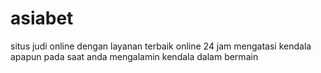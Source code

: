 # asiabet
situs judi online dengan layanan terbaik online 24 jam mengatasi kendala apapun pada saat anda mengalamin kendala dalam bermain

